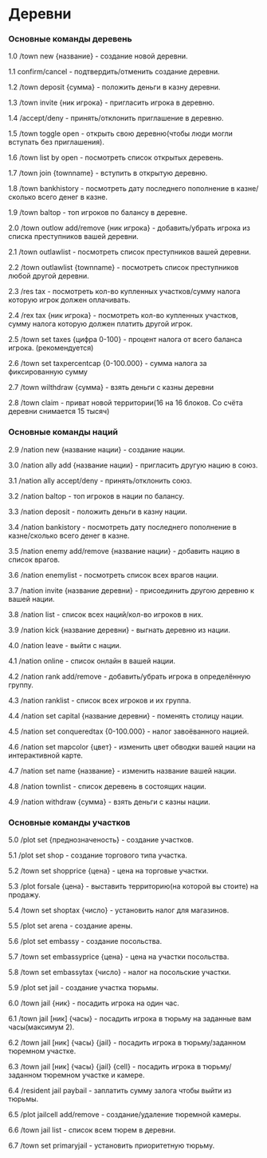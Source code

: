 # Деревни

### Основные команды деревень

1.0 /town new {название} - создание новой деревни. 

1.1 confirm/cancel - подтвердить/отменить создание деревни. 

1.2 /town deposit {сумма} - положить деньги в казну деревни. 

1.3 /town invite {ник игрока} - пригласить игрока в деревню. 

1.4 /accept/deny - принять/отклонить приглашение в деревню. 

1.5 /town toggle open - открыть свою деревню(чтобы люди могли вступать без приглашения). 

1.6 /town list by open - посмотреть список открытых деревень. 

1.7 /town join {townname} - вступить в открытую деревню. 

1.8 /town bankhistory - посмотреть дату последнего пополнение в казне/сколько всего денег в казне. 

1.9 /town baltop - топ игроков по балансу в деревне. 

2.0 /town outlow add/remove {ник игрока} - добавить/убрать игрока из списка преступников вашей деревни. 

2.1 /town outlawlist - посмотреть список преступников вашей деревни. 

2.2 /town outlawlist {townname} - посмотреть список преступников любой другой деревни. 

2.3 /res tax - посмотреть кол-во купленных участков/сумму налога которую игрок должен оплачивать. 

2.4 /rex tax {ник игрока} - посмотреть кол-во купленных участков, сумму налога которую должен платить другой игрок. 

2.5 /town set taxes {цифра 0-100} - процент налога от всего баланса игрока. (рекомендуется) 

2.6 /town set taxpercentcap {0-100.000} - сумма налога за фиксированную сумму 

2.7 /town wilthdraw {сумма} - взять деньги с казны деревни 

2.8 /town claim - приват новой территории(16 на 16 блоков. Со счёта деревни снимается 15 тысяч)

### Основные команды наций

2.9 /nation new {название нации} - создание нации. 

3.0 /nation ally add {название нации} - пригласить другую нацию в союз. 

3.1 /nation ally accept/deny - принять/отклонить союз. 

3.2 /nation baltop - топ игроков в нации по балансу. 

3.3 /nation deposit - положить деньги в казну нации. 

3.4 /nation bankistory - посмотреть дату последнего пополнение в казне/сколько всего денег в казне. 

3.5 /nation enemy add/remove {название нации} - добавить нацию в список врагов. 

3.6 /nation enemylist - посмотреть список всех врагов нации. 

3.7 /nation invite {название деревни} - присоединить другою деревню к вашей нации. 

3.8 /nation list - список всех наций/кол-во игроков в них. 

3.9 /nation kick {название деревни} - выгнать деревню из нации. 

4.0 /nation leave - выйти с нации. 

4.1 /nation online - список онлайн в вашей нации. 

4.2 /nation rank add/remove - добавить/убрать игрока в определённую группу. 

4.3 /nation ranklist - список всех игроков и их группа. 

4.4 /nation set capital {название деревни} - поменять столицу нации. 

4.5 /nation set conqueredtax {0-100.000} - налог завоёванного нацией. 

4.6 /nation set mapcolor {цвет} - изменить цвет обводки вашей нации на интерактивной карте. 

4.7 /nation set name {название} - изменить название вашей нации. 

4.8 /nation townlist - список деревень в состоящих нации. 

4.9 /nation withdraw {сумма} - взять деньги с казны нации.

### Основные команды участков

5.0 /plot set {преднозначеность} - создание участков. 

5.1 /plot set shop - создание торгового типа участка. 

5.2 /town set shopprice {цена} - цена на торговые участки. 

5.3 /plot forsale {цена} - выставить территорию(на которой вы стоите) на продажу. 

5.4 /town set shoptax {число} - установить налог для магазинов. 

5.5 /plot set arena - создание арены. 

5.6 /plot set embassy - создание посольства. 

5.7 /town set embassyprice {цена} - цена на участки посольства. 

5.8 /town set embassytax {число} - налог на посольские участки. 

5.9 /plot set jail - создание участка тюрьмы. 

6.0 /town jail {ник} - посадить игрока на один час. 

6.1 /town jail [ник] {часы} - посадить игрока в тюрьму на заданные вам часы(максимум 2). 

6.2 /town jail [ник] {часы} {jail} - посадить игрока в тюрьму/заданном тюремном участке. 

6.3 /town jail [ник] {часы} {jail} {cell} - посадить игрока в тюрьму/заданном тюремном участке и камере. 

6.4 /resident jail paybail - заплатить сумму залога чтобы выйти из тюрьмы. 

6.5 /plot jailcell add/remove - создание/удаление тюремной камеры. 

6.6 /town jail list - список всем тюрем в деревни. 

6.7 /town set primaryjail - установить приоритетную тюрьму.


